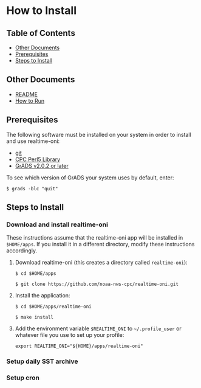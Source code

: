 How to Install
===============

Table of Contents
---------------

- [Other Documents](#other-documents)
- [Prerequisites](#prerequisites)
- [Steps to Install](#steps-to-install)

Other Documents
---------------

- [README](../README.md)
- [How to Run](HOW-TO-RUN.md)

Prerequisites
---------------

The following software must be installed on your system in order to install and use realtime-oni:

- [git](https://git-scm.com/book/en/v1/Getting-Started-Installing-Git)
- [CPC Perl5 Library](https://github.com/noaa-nws-cpc/cpc-perl5-lib)
- [GrADS v2.0.2 or later](http://cola.gmu.edu/grads/downloads.php)

To see which version of GrADS your system uses by default, enter:

    $ grads -blc "quit"

Steps to Install
---------------

### Download and install realtime-oni

These instructions assume that the realtime-oni app will be installed in `$HOME/apps`. If you install it in a different directory, modify these instructions accordingly.

1. Download realtime-oni (this creates a directory called `realtime-oni`):

    `$ cd $HOME/apps`
    
    `$ git clone https://github.com/noaa-nws-cpc/realtime-oni.git`

2. Install the application:

    `$ cd $HOME/apps/realtime-oni`
    
    `$ make install`

3. Add the environment variable `$REALTIME_ONI` to `~/.profile_user` or whatever file you use to set up your profile:

    `export REALTIME_ONI="${HOME}/apps/realtime-oni"`

### Setup daily SST archive

### Setup cron
